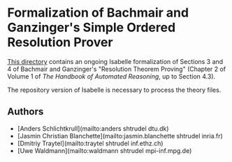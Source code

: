 # Formalization of Bachmair and Ganzinger's Simple Ordered Resolution Prover #

[This directory](https://bitbucket.org/isafol/isafol/src/master/Ordered_Resolution_Prover/) contains an ongoing Isabelle formalization of Sections 3 and 4 of Bachmair and Ganzinger's "Resolution Theorem Proving" (Chapter 2 of Volume 1 of _The Handbook of Automated Reasoning_, up to Section 4.3).

The repository version of Isabelle is necessary to process the theory files.

## Authors ##

* [Anders Schlichtkrull](mailto:anders shtrudel dtu.dk)
* [Jasmin Christian Blanchette](mailto:jasmin.blanchette shtrudel inria.fr)
* [Dmitriy Traytel](mailto:traytel shtrudel inf.ethz.ch)
* [Uwe Waldmann](mailto:waldmann shtrudel mpi-inf.mpg.de)
